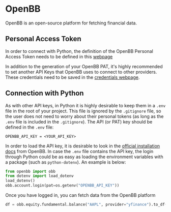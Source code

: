 # OpenBB

OpenBB is an open-source platform for fetching financial data.

## Personal Access Token
In order to connect with Python, the definition of the OpenBB Personal Access Token needs to be defined in this [webpage](https://my.openbb.co/app/platform/pat)

In addition to the generation of your OpenBB PAT, it's highly recommended to set another API Keys that OpenBB uses to connect to other providers. These credentials need to be saved in the [credentials webpage](https://my.openbb.co/app/platform/credentials).

## Connection with Python
As with other API keys, in Python it is highly desirable to keep them in a `.env` file in the root of your project. This file is ignored by the `.gitignore` file, so the user does not need to worry about their personal tokens (as long as the `.env` file is included in the `.gitignore`).
The API (or PAT) key should be defined in the `.env` file:

```
OPENBB_API_KEY = <YOUR_API_KEY>
```

In order to load the API key, it is desirable to look in the [official installation docs](https://docs.openbb.co/platform/installation) from OpenBB. In case the `.env` file contains the API key, the login through Python could be as easy as loading the environment variables with a package (such as `python-dotenv`). An example is below:
```python
from openbb import obb
from dotenv import load_dotenv
load_dotenv()
obb.account.login(pat=os.getenv("OPENBB_API_KEY"))
```
 
Once you have logged in, you can fetch data from the OpenBB platform
```python
df = obb.equity.fundamental.balance("AAPL", provider="yfinance").to_df()
```